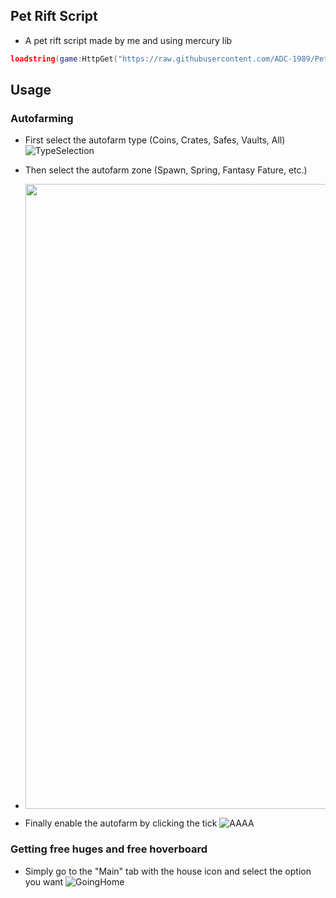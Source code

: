 ## Pet Rift Script
- A pet rift script made by me and using mercury lib
```lua
loadstring(game:HttpGet("https://raw.githubusercontent.com/ADC-1989/Pet-Rift-Script/main/Main.lua"))()
```

## Usage

### Autofarming
- First select the autofarm type (Coins, Crates, Safes, Vaults, All)
![TypeSelection](https://cdn.discordapp.com/attachments/1082725688336982076/1086997764442968114/RobloxPlayerBeta_HVkcI7gCXh.gif)

- Then select the autofarm zone (Spawn, Spring, Fantasy Fature, etc.)
- <p align="center">
    <a href="#" target="_blank">
    <img src="https://cdn.discordapp.com/attachments/1082015056511901805/1086998957546295326/RobloxPlayerBeta_wFITKvSuAA.gif" width="1000">
    </a>
</p>

- Finally enable the autofarm by clicking the tick
![AAAA](https://cdn.discordapp.com/attachments/1082015056511901805/1087001052571770930/RobloxPlayerBeta_8niqB9ygnt.gif)

### Getting free huges and free hoverboard
- Simply go to the "Main" tab with the house icon and select the option you want
![GoingHome](https://cdn.discordapp.com/attachments/1082015056511901805/1087003177787859074/RobloxPlayerBeta_397zcU16zE.gif)

